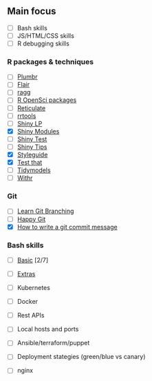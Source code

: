 ## Main focus

- [ ] Bash skills
- [ ] JS/HTML/CSS skills
- [ ] R debugging skills

### R packages & techniques

- [ ] [Plumbr](https://rviews.rstudio.com/2018/08/30/slack-and-plumber-part-one/)
- [ ] [Flair](https://twitter.com/Emil_Hvitfeldt/status/1250249425223442433/photo/1)
- [ ] [ragg](https://github.com/r-lib/ragg)
- [ ] [R OpenSci packages](https://devguide.ropensci.org/)
- [ ] [Reticulate](https://rstudio.github.io/reticulate/)
- [ ] [rrtools](https://annakrystalli.me/rrtools-repro-research/intro.html)
- [ ] [Shiny LP](https://github.com/jasdumas/shinyLP)
- [x] [Shiny Modules](https://shiny.rstudio.com/articles/modules.html)
- [ ] [Shiny Test](https://github.com/rstudio/shinytest)
- [ ] [Shiny Tips](https://github.com/daattali/advanced-shiny)
- [x] [Styleguide](http://style.tidyverse.org/)
- [x] [Test that](http://r-pkgs.had.co.nz/tests.html)
- [ ] [Tidymodels](https://rviews.rstudio.com/2019/06/19/a-gentle-intro-to-tidymodels/)
- [ ] [Withr](https://github.com/r-lib/withr)

### Git 

- [ ] [Learn Git Branching](https://learngitbranching.js.org/)
- [ ] [Happy Git](https://www.rstudio.com/resources/videos/happy-git-and-gihub-for-the-user-tutorial/)
- [x] [How to write a git commit message](https://chris.beams.io/posts/git-commit/)

### Bash skills
- [ ] [Basic](https://swcarpentry.github.io/shell-novice/)  [2/7]
- [ ] [Extras](http://swcarpentry.github.io/shell-extras/) 

- [ ] Kubernetes
- [ ] Docker
- [ ] Rest APIs
- [ ] Local hosts and ports
- [ ] Ansible/terraform/puppet
- [ ] Deployment stategies (green/blue vs canary)
- [ ] nginx
